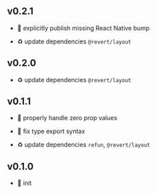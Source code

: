 ## v0.2.1

* 🐞 explicitly publish missing React Native bump

* ♻️ update dependencies `@revert/layout`

## v0.2.0

* ♻️ update dependencies `@revert/layout`

## v0.1.1

* 🐞 properly handle zero prop values

* 🐞 fix type export syntax

* ♻️ update dependencies `refun`, `@revert/layout`

## v0.1.0

* 🐣 init
